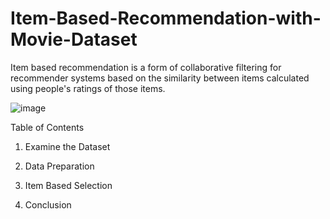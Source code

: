 # Item-Based-Recommendation-with-Movie-Dataset

Item based recommendation is a form of collaborative filtering for recommender systems based on the similarity between items calculated using people's ratings of those items.

![image](https://user-images.githubusercontent.com/124357663/229941873-4f504853-41da-4f91-9ded-20c51a8a18a2.png)


Table of Contents  
1. Examine the Dataset

2. Data Preparation

3. Item Based Selection

4. Conclusion
